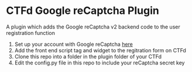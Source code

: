# CTFd Google reCaptcha Plugin

A plugin which adds the Google reCaptcha v2 backend code to the user registration function

1. Set up your account with Google reCaptcha [here](https://www.google.com/recaptcha/)
2. Add the front end script tag and widget to the regitration form on CTFd
3. Clone this repo into a folder in the plugin folder of your CTFd
4. Edit the config.py file in this repo to include your reCaptcha secret key
